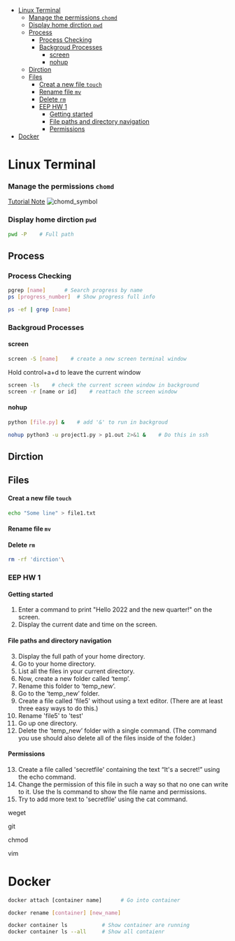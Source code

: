 - [Linux Terminal](#linux-terminal)
    - [Manage the permissions `chomd`](#manage-the-permissions-chomd)
    - [Display home dirction `pwd`](#display-home-dirction-pwd)
  - [Process](#process)
    - [Process Checking](#process-checking)
    - [Backgroud Processes](#backgroud-processes)
      - [screen](#screen)
      - [nohup](#nohup)
  - [Dirction](#dirction)
  - [Files](#files)
      - [Creat a new file `touch`](#creat-a-new-file-touch)
      - [Rename file `mv`](#rename-file-mv)
      - [Delete `rm`](#delete-rm)
    - [EEP HW 1](#eep-hw-1)
      - [Getting started](#getting-started)
      - [File paths and directory navigation](#file-paths-and-directory-navigation)
      - [Permissions](#permissions)
- [Docker](#docker)

# Linux Terminal

### Manage the permissions `chomd`

[Tutorial Note](https://kb.iu.edu/d/abdb)
![chomd_symbol](Image/chomd_symbol.png)


### Display home dirction `pwd`
```sh
pwd -P    # Full path 
```


## Process

### Process Checking

```sh
pgrep [name]      # Search progress by name
ps [progress_number]  # Show progress full info

ps -ef | grep [name]    
```

### Backgroud Processes

#### screen

```sh
screen -S [name]    # create a new screen terminal window
```
Hold control+a+d to leave the current window

```sh
screen -ls    # check the current screen window in background
screen -r [name or id]    # reattach the screen window
```



#### nohup
```sh
python [file.py] &    # add '&' to run in backgroud

nohup python3 -u project1.py > p1.out 2>&1 &    # Do this in ssh
```


## Dirction

## Files

#### Creat a new file `touch`
```sh
echo "Some line" > file1.txt
```

#### Rename file `mv`

#### Delete `rm`
```sh
rm -rf 'dirction'\

```


### EEP HW 1

#### Getting started

1. Enter a command to print "Hello 2022 and the new quarter!" on the screen.
2. Display the current date and time on the screen.

#### File paths and directory navigation

3. Display the full path of your home directory.
4. Go to your home directory.
5. List all the files in your current directory.
6. Now, create a new folder called ‘temp’.
7. Rename this folder to ‘temp_new’.
8. Go to the ‘temp_new’ folder.
9. Create a file called 'file5' without using a text editor. (There are at least three easy ways to do this.)
10. Rename 'file5' to 'test'
11. Go up one directory.
12. Delete the ‘temp_new’ folder with a single command. (The command you use should also delete 
all of the files inside of the folder.)

#### Permissions

13. Create a file called 'secretfile' containing the text “It's a secret!” using the echo command.
14. Change the permission of this file in such a way so that no one can write to it. Use the ls command to show the file name and permissions.
15. Try to add more text to 'secretfile' using the cat command.


weget

git 

chmod 

vim

# Docker
```sh
docker attach [container name]      # Go into container

docker rename [container] [new_name]

docker container ls           # Show container are running
docker container ls --all     # Show all contaienr
```

